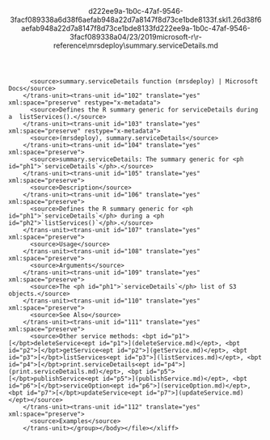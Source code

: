 <?xml version="1.0"?><xliff version="1.2" xmlns="urn:oasis:names:tc:xliff:document:1.2" xmlns:xsi="http://www.w3.org/2001/XMLSchema-instance" xsi:schemaLocation="urn:oasis:names:tc:xliff:document:1.2 xliff-core-1.2-transitional.xsd"><file datatype="xml" original="summary.serviceDetails.md" source-language="en-US" target-language="en-US"><header><tool tool-id="mdxliff" tool-name="mdxliff" tool-version="1.0-1931010" tool-company="Microsoft" /><xliffext:skl_file_name xmlns:xliffext="urn:microsoft:content:schema:xliffextensions">d222ee9a-1b0c-47af-9546-3facf089338a6d38f6aefab948a22d7a8147f8d73ce1bde8133f.skl</xliffext:skl_file_name><xliffext:version xmlns:xliffext="urn:microsoft:content:schema:xliffextensions">1.2</xliffext:version><xliffext:ms.openlocfilehash xmlns:xliffext="urn:microsoft:content:schema:xliffextensions">6d38f6aefab948a22d7a8147f8d73ce1bde8133f</xliffext:ms.openlocfilehash><xliffext:ms.sourcegitcommit xmlns:xliffext="urn:microsoft:content:schema:xliffextensions">d222ee9a-1b0c-47af-9546-3facf089338a</xliffext:ms.sourcegitcommit><xliffext:ms.lasthandoff xmlns:xliffext="urn:microsoft:content:schema:xliffextensions">04/23/2019</xliffext:ms.lasthandoff><xliffext:ms.openlocfilepath xmlns:xliffext="urn:microsoft:content:schema:xliffextensions">microsoft-r\r-reference\mrsdeploy\summary.serviceDetails.md</xliffext:ms.openlocfilepath></header><body><group id="content" extype="content"><trans-unit id="101" translate="yes" xml:space="preserve" restype="x-metadata">
          <source>summary.serviceDetails function (mrsdeploy) | Microsoft Docs</source>
        </trans-unit><trans-unit id="102" translate="yes" xml:space="preserve" restype="x-metadata">
          <source>Defines the R summary generic for serviceDetails during a  listServices().</source>
        </trans-unit><trans-unit id="103" translate="yes" xml:space="preserve" restype="x-metadata">
          <source>(mrsdeploy), summary.serviceDetails</source>
        </trans-unit><trans-unit id="104" translate="yes" xml:space="preserve">
          <source>summary.serviceDetails: The summary generic for <ph id="ph1">`serviceDetails`</ph>.</source>
        </trans-unit><trans-unit id="105" translate="yes" xml:space="preserve">
          <source>Description</source>
        </trans-unit><trans-unit id="106" translate="yes" xml:space="preserve">
          <source>Defines the R summary generic for <ph id="ph1">`serviceDetails`</ph> during a <ph id="ph2">`listServices()`</ph>.</source>
        </trans-unit><trans-unit id="107" translate="yes" xml:space="preserve">
          <source>Usage</source>
        </trans-unit><trans-unit id="108" translate="yes" xml:space="preserve">
          <source>Arguments</source>
        </trans-unit><trans-unit id="109" translate="yes" xml:space="preserve">
          <source>The <ph id="ph1">`serviceDetails`</ph> list of S3 objects.</source>
        </trans-unit><trans-unit id="110" translate="yes" xml:space="preserve">
          <source>See Also</source>
        </trans-unit><trans-unit id="111" translate="yes" xml:space="preserve">
          <source>Other service methods: <bpt id="p1">[</bpt>deleteService<ept id="p1">](deleteService.md)</ept>, <bpt id="p2">[</bpt>getService<ept id="p2">](getService.md)</ept>, <bpt id="p3">[</bpt>listServices<ept id="p3">](listServices.md)</ept>, <bpt id="p4">[</bpt>print.serviceDetails<ept id="p4">](print.serviceDetails.md)</ept>, <bpt id="p5">[</bpt>publishService<ept id="p5">](publishService.md)</ept>, <bpt id="p6">[</bpt>serviceOption<ept id="p6">](serviceOption.md)</ept>, <bpt id="p7">[</bpt>updateService<ept id="p7">](updateService.md)</ept></source>
        </trans-unit><trans-unit id="112" translate="yes" xml:space="preserve">
          <source>Examples</source>
        </trans-unit></group></body></file></xliff>